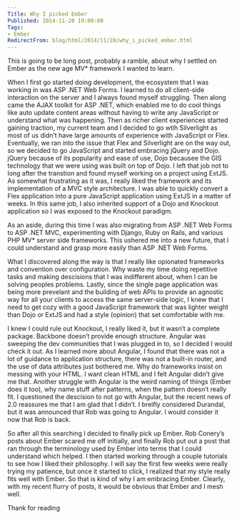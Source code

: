 ```yaml
---
Title: Why I picked Ember
Published: 2014-11-28 19:00:00
Tags:
- Ember
RedirectFrom: blog/html/2014/11/28/why_i_picked_ember.html
---
```


This is going to be long post, probably a ramble, about why I settled on Ember as the new age MV\* framework I wanted to learn.

When I first go started doing development, the ecosystem that I was working in was ASP .NET Web Forms. I learned to do all client-side interaction on the server and I always found myself struggling. Then along came the AJAX toolkit for ASP .NET, which enabled me to do cool things like auto update content areas without having to write any JavaScript or understand what was happening. Then as richer client experiences started gaining traction, my current team and I decided to go wtih Silverlight as most of us didn’t have large amounts of experience with JavaScript or Flex. Eventually, we ran into the issue that Flex and Silverlight are on the way out, so we decided to go JavaScript and started embracing jQuery and Dojo. jQuery because of its popularity and ease of use, Dojo becausee the GIS technology that we were using was built on top of Dojo. I left that job not to long after the transtion and found myself working on a project using ExtJS. As somewhat frustrating as it was, I really liked the framework and its implementation of a MVC style architecture. I was able to quickly convert a Flex application into a pure JavaScript application using ExtJS in a matter of weeks. In this same job, I also inherited support of a Dojo and Knockout application so I was exposed to the Knockout paradigm. 

As an aside, during this time I was also migrating from ASP .NET Web Forms to ASP .NET MVC, experimenting with Django, Ruby on Rails, and various PHP MV* server side frameworks. This ushered me into a new future, that I could understand and grasp more easily than ASP .NET Web Forms.

What I discovered along the way is that I really like opionated frameworks and convention over configuration. Why waste my time doing repetitive tasks and making descisions that I was indifferent about, when I can be solving peoples problems. Lastly, since the single page application was being more prevelant and the building of web APIs to provide an agnostic way for all your clients to access the same server-side logic, I knew that I need to get cozy with a good JavaScript framework that was lighter weight than Dojo or ExtJS and had a style (opinion) that set comfortable with me.

I knew I could rule out Knockout, I really liked it, but it wasn’t a complete package. Backbone doesn’t provide enough structure. Angular was sweeping the dev communities that I was plugged in to, so I decided I would check it out. As I learned more about Angular, I found that there was not a lot of guidance to application structure, there was not a built-in router, and the use of data attributes just bothered me. Why do frameworks insist on messing with your HTML. I want clean HTML and I felt Angular didn’t give me that. Another struggle with Angular is the weird naming of things (Ember does it too), why name stuff after patterns, when the pattern doesn’t really fit. I questioned the descision to not go with Angular, but the recent news of 2.0 reassures me that I am glad that I didn’t. I breifly considered Durandal, but it was announced that Rob was going to Angular. I would consider it now that Rob is back.

So after all this searching I decided to finally pick up Ember. Rob Conery’s posts about Ember scared me off initially, and finally Rob put out a post that ran through the terminology used by Ember into terms that I could understand which helped. I then started working through a couple tutorials to see how I liked their philosophy. I will say the first few weeks were really trying my patience, but once it started to click, I realized that my style really fits well with Ember.  So that is kind of why I am embracing Ember. Clearly, with my recent flurry of posts, it would be obvious that Ember and I mesh well.

Thank for reading